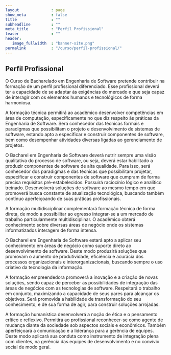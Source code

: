 ```yaml
---
layout              : page
show_meta           : false
title               : ""
subheadline         : ""
meta_title          : "Perfil Profissional"
teaser              : ""
header:
   image_fullwidth  : "banner-site.png"
permalink           : "/curso/perfil-profissional/"
---
```


## Perfil Profissional

O Curso de Bacharelado em Engenharia de Software pretende contribuir na formação de um perfil profissional diferenciado. Esse profissional deverá ter a capacidade de se adaptar às exigências do mercado e que seja capaz de interagir com os elementos humanos e tecnológicos de forma harmoniosa.

A formação técnica permitirá ao acadêmico desenvolver competências em área de computação, especificamente no que diz respeito às práticas da Engenharia de Software. Será conhecedor das técnicas formais e paradigmas que possibilitam o projeto e desenvolvimento de sistemas de software, estando apto a especificar e construir componentes de software, bem como desempenhar atividades diversas ligadas ao gerenciamento de projetos. 

O Bacharel em Engenharia de Software deverá nutrir sempre uma visão qualitativa do processo de software, ou seja, deverá estar habilitado a produzir componentes de software de alta qualidade. Para isso, será conhecedor dos paradigmas e das técnicas que possibilitam projetar, especificar e construir componentes de software que cumpram de forma precisa requisitos pré-estabelecidos. Possuirá raciocínio lógico e analítico treinado. Desenvolverá soluções de software ao mesmo tempo em que promoverá busca constante de atualização tecnológica, buscando também contínuo aperfeiçoando de suas práticas profissionais.

A formação multidisciplinar complementará formação técnica de forma direta, de modo a possibilitar ao egresso integrar-se a um mercado de trabalho particularmente multidisciplinar. O acadêmico obterá conhecimento sobre diversas áreas de negócio onde os sistemas informatizados interagem de forma intensa.

O Bacharel em Engenharia de Software estará apto a aplicar seu conhecimento em áreas de negócio como suporte direto ao desenvolvimento de software. Deste modo produzirá soluções que promovam o aumento de produtividade, eficiência e acurácia dos processos organizacionais e interorganizacionais, buscando sempre o uso criativo da tecnologia da informação.

A formação empreendedora promoverá a inovação e a criação de novas soluções, sendo capaz de perceber as possibilidades de integração das áreas de negócios com as tecnologias de software. Respeitará o trabalho em conjunto, maximizando a capacidade de seus pares para alcançar os objetivos. Será promovida a habilidade de transformação do seu conhecimento, e de sua forma de agir, para construir soluções arrojadas. 

A formação humanística desenvolverá a noção de ética e o pensamento crítico e reflexivo. Permitirá ao profissional reconhecer-se como agente de mudança diante da sociedade sob aspectos sociais e econômicos. Também aperfeiçoará a comunicação e a liderança para a gerência de equipes. Deste modo aplicará sua conduta como instrumento de integração plena com clientes, na gerência das equipes de desenvolvimento e no convívio social de modo geral.